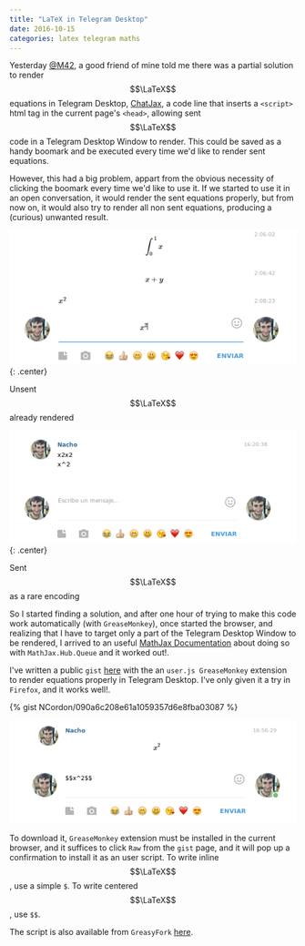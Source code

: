 ```yaml
---
title: "LaTeX in Telegram Desktop"
date: 2016-10-15
categories: latex telegram maths
---
```


Yesterday [@M42](https://github.com/m42), a good friend of mine told me there was a partial solution to render $$\LaTeX$$ equations in Telegram Desktop, [ChatJax](http://www.math.ucla.edu/~robjohn/math/mathjax.html), a code line that inserts a `<script>` html tag in the current page's `<head>`, allowing sent $$\LaTeX$$ code in a Telegram Desktop Window to render. This could be saved as a handy boomark and be executed every time we'd like to render sent equations.

However, this had a big problem, appart from the obvious necessity of clicking the boomark every time we'd like to use it. If we started to use it in an open conversation, it would render the sent equations properly, but from now on, it would also try to render all non sent equations, producing a (curious) unwanted result.

![Unsent message](/images/2016-10-15-latex-in-telegram-unsent.png){: .center}

Unsent $$\LaTeX$$ already rendered

![Sent message](/images/2016-10-15-latex-in-telegram-sent.png){: .center}

Sent $$\LaTeX$$ as a rare encoding

So I started finding a solution, and after one hour of trying to make this code work automatically (with `GreaseMonkey`), once started the browser, and realizing that I have to target only a part of the Telegram Desktop Window to be rendered, I arrived to an useful [MathJax Documentation](http://docs.mathjax.org/en/latest/advanced/typeset.html?highlight=queue) about doing so with `MathJax.Hub.Queue` and it worked out!.

I've written a public `gist` [here](https://gist.github.com/NCordon/090a6c208e61a1059357d6e8fba03087) with the an `user.js GreaseMonkey` extension to render equations properly in Telegram Desktop. I've only given it a try in `Firefox`, and it works well!.

{% gist NCordon/090a6c208e61a1059357d6e8fba03087 %}

![Sent message](/images/2016-10-15-latex-in-telegram-final-result.png)

To download it, `GreaseMonkey` extension must be installed in the current browser, and it suffices to click `Raw` from the `gist` page, and it will pop up a confirmation to install it as an user script. To write inline $$\LaTeX$$, use a simple `$`. To write centered $$\LaTeX$$, use `$$`.

The script is also available from `GreasyFork` [here](https://greasyfork.org/en/scripts/24067-tex-for-telegram).
